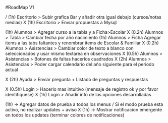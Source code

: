 #RoadMap V1

/ (1h) Escritorio > Subir grafica Bar y añadir otra igual debajo (cursos/notas medias)
X (1h) Escritorio > Enviar propuestas a Mysql

(1h) Alumnos > Agregar curso a la tabla y a Ficha>Escolar
X (0.2h) Alumnos > Tabla > Cambiar fecha por año nacimiento
(1h) Alumnos > Ficha Agregar items a las tabs faltantes y renombrar items de Escolar & Familiar
X (0.2h) Alumnos > Asistencias > Cambiar color de texto a blanco con seleccionados y usar mismo textarea en observaciones
X (0.5h) Alumnos > Asistencias > Botones de faltas hacerlos cuadrados
X (2h) Alumnos > Asistencias > Poder cargar calendario del año siguiente para el periodo actual

X (2h) Ayuda > Enviar pregunta + Listado de preguntas y respuestas

X (0.5h) Login > Hacerlo mas intuitivo (mensaje de registro ok y por favor identifiquese)
X (1h) Login > Añadir info de las opciones desarrolladas

(1h) -> Agregar datos de prueba a todos los menus / Si el modo prueba esta activo, no realizar updates + aviso
X (1h) -> Mostrar notificacion emergente en todos los updates (terminar colores de notificaciones)
